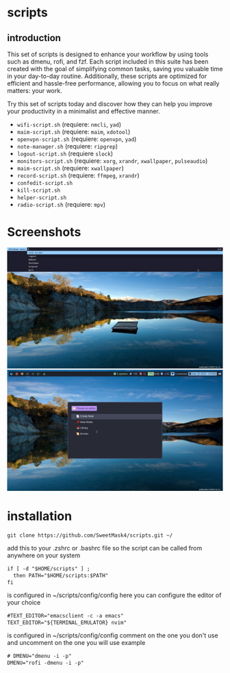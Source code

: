 # scripts

## introduction

This set of scripts is designed to enhance your workflow by using tools such as dmenu, rofi, and fzf. Each script included in this suite has been created with the goal of simplifying common tasks, saving you valuable time in your day-to-day routine. Additionally, these scripts are optimized for efficient and hassle-free performance, allowing you to focus on what really matters: your work.

Try this set of scripts today and discover how they can help you improve your productivity in a minimalist and effective manner.

- `wifi-script.sh` (requiere: `nmcli`, `yad`)
- `maim-script.sh` (requiere: `maim`, `xdotool`)
- `openvpn-script.sh` (requiere: `openvpn`, `yad`)
- `note-manager.sh` (requiere: `ripgrep`)
- `logout-script.sh` (requiere `slock`)
- `monitors-script.sh` (requiere: `xorg`, `xrandr`, `xwallpaper`, `pulseaudio`)
- `maim-script.sh` (requiere: `xwallpaper`)
- `record-script.sh` (requiere: `ffmpeg`, `xrandr`)
- `confedit-script.sh`
- `kill-script.sh`
- `helper-script.sh`
- `radio-script.sh` (requiere: `mpv`)

# Screenshots

![menu-logout](https://github.com/SweetMask4/scripts/blob/main/screenshots/launch-logout-dmenu.png?raw=true)
![menu-note](https://github.com/SweetMask4/scripts/blob/main/screenshots/launch-note-rofi.png?raw=true)

# installation

```shell
git clone https://github.com/SweetMask4/scripts.git ~/
```

add this to your .zshrc or .bashrc file so the script can be called from anywhere on your system

```shell
if [ -d "$HOME/scripts" ] ;
  then PATH="$HOME/scripts:$PATH"
fi
```
is configured in ~/scripts/config/config
here you can configure the editor of your choice

```shell
#TEXT_EDITOR="emacsclient -c -a emacs"
TEXT_EDITOR="${TERMINAL_EMULATOR} nvim"
```

is configured in ~/scripts/config/config
comment on the one you don't use and uncomment on the one you will use example

```shell
# DMENU="dmenu -i -p"
DMENU="rofi -dmenu -i -p"
```
